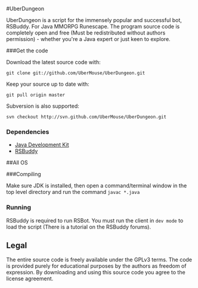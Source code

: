 #UberDungeon

UberDungeon is a script for the immensely popular and successful bot, RSBuddy. For Java MMORPG Runescape. The program source code is completely open and free (Must be redistributed without authors permission) - whether you're a Java expert or just keen to explore. 

###Get the code

Download the latest source code with:

    git clone git://github.com/UberMouse/UberDungeon.git
	
Keep your source up to date with:

    git pull origin master

Subversion is also supported:

    svn checkout http://svn.github.com/UberMouse/UberDungeon.git

### Dependencies

 * [Java Development Kit](http://www.oracle.com/technetwork/java/javase/downloads/)
 * [RSBuddy](http://www.rsbuddy.com)


##All OS

###Compiling

Make sure JDK is installed, then open a command/terminal window in the top level directory and run the command `javac *.java`

### Running

RSBuddy is required to run RSBot. You must run the client in `dev mode` to load the script (There is a tutorial on the RSBuddy forums).

## Legal 

The entire source code is freely available under the GPLv3 terms. The code is provided purely for educational purposes by the authors as freedom of expression. By downloading and using this source code you agree to the license agreement.